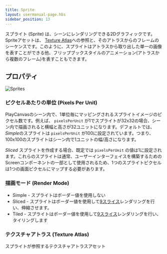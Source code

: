 ```yaml
---
title: Sprite
layout: usermanual-page.hbs
sidebar_position: 13
---
```


スプライト (Sprite) は、シーンにレンダリングできる2Dグラフィックです。Spriteアセットは、 [Texture Atlas][1]への参照と、そのアトラスからのフレームのシーケンスです。このように、スプライトはアトラスから取り出した単一の画像を表すことができる他、フリップブックスタイルのアニメーション(アトラスから複数のフレーム)を表すこともできます。

## プロパティ

![Sprites][3]

### ピクセルあたりの単位 (Pixels Per Unit)

PlayCanvasのシーン内で、1単位毎にマッピングされるスプライトイメージのピクセル数です。例えば、 `pixelsPerUnit` が1でスプライトが32x32の場合、シーン内で描画されると横幅と高さが32ユニットになります。デフォルトでは、*Simple*のスプライトは `pixelsPerUnit` が100に設定されています。つまり、100x100のスプライトはシーン内で1ユニットの幅/高さになります。
 

*Sliced* スプライトを作成する場合、既定では `pixelsPerUnit` の値は1に設定されます。これらのスプライトは通常、ユーザーインターフェイスを構築するためのScreenコンポーネントの一部として使用されるため、1つのスプライトピクセルは1つの画面ピクセルにマップする必要があります。

### 描画モード (Render Mode)

* Simple - スプライトはボーダー値を使用しない
* Sliced - スプライトはボーダー値を使用して[9スライス][2]レンダリングを行い、伸縮させます。
* Tiled - スプライトはボーダー値を使用して[9スライス][2]レンダリングを行い、タイリングします

### テクスチャアトラス (Texture Atlas)

スプライトが参照するテクスチャアトラスアセット

[1]: /user-manual/assets/texture-atlas
[2]: /user-manual/2D/9-slicing
[3]: /images/user-manual/assets/sprites/sprites.jpg
